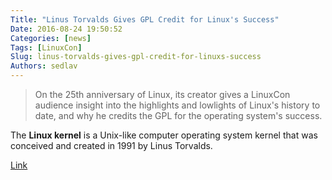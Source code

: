 ```yaml
---
Title: "Linus Torvalds Gives GPL Credit for Linux's Success"
Date: 2016-08-24 19:50:52
Categories: [news]
Tags: [LinuxCon]
Slug: linus-torvalds-gives-gpl-credit-for-linuxs-success
Authors: sedlav
---
```


> On the 25th anniversary of Linux, its creator gives a LinuxCon audience insight into the highlights and lowlights of Linux's history to date, and why he credits the GPL for the operating system's success.

The **Linux kernel** is a Unix-like computer operating system kernel that was conceived and created in 1991 by Linus Torvalds.

[Link](http://www.eweek.com/enterprise-apps/linus-torvalds-gives-gpl-credit-for-linuxs-success.html)
